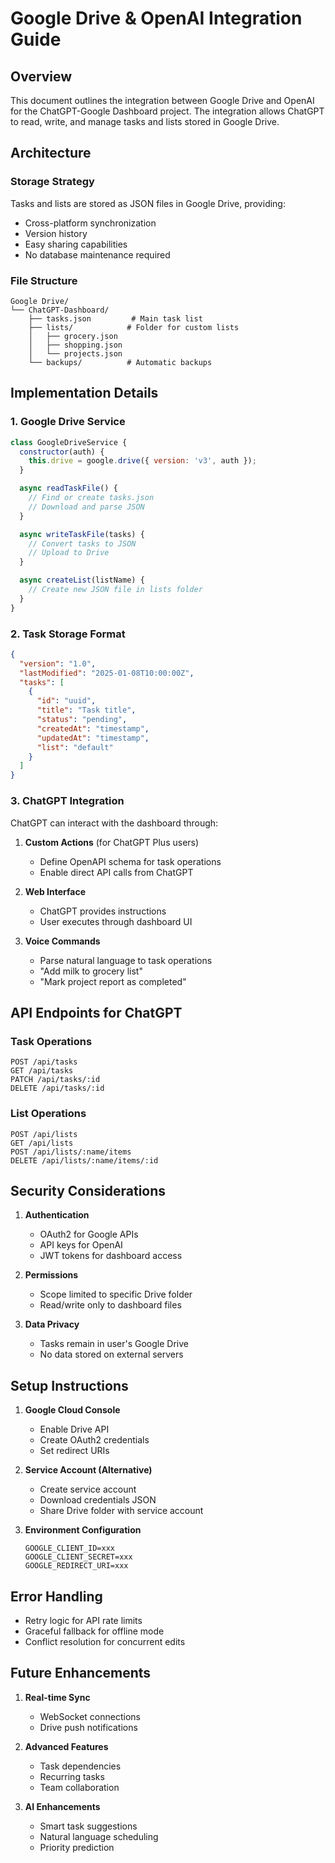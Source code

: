 # Google Drive & OpenAI Integration Guide

## Overview

This document outlines the integration between Google Drive and OpenAI for the ChatGPT-Google Dashboard project. The integration allows ChatGPT to read, write, and manage tasks and lists stored in Google Drive.

## Architecture

### Storage Strategy

Tasks and lists are stored as JSON files in Google Drive, providing:
- Cross-platform synchronization
- Version history
- Easy sharing capabilities
- No database maintenance required

### File Structure

```
Google Drive/
└── ChatGPT-Dashboard/
    ├── tasks.json         # Main task list
    ├── lists/            # Folder for custom lists
    │   ├── grocery.json
    │   ├── shopping.json
    │   └── projects.json
    └── backups/          # Automatic backups
```

## Implementation Details

### 1. Google Drive Service

```javascript
class GoogleDriveService {
  constructor(auth) {
    this.drive = google.drive({ version: 'v3', auth });
  }

  async readTaskFile() {
    // Find or create tasks.json
    // Download and parse JSON
  }

  async writeTaskFile(tasks) {
    // Convert tasks to JSON
    // Upload to Drive
  }

  async createList(listName) {
    // Create new JSON file in lists folder
  }
}
```

### 2. Task Storage Format

```json
{
  "version": "1.0",
  "lastModified": "2025-01-08T10:00:00Z",
  "tasks": [
    {
      "id": "uuid",
      "title": "Task title",
      "status": "pending",
      "createdAt": "timestamp",
      "updatedAt": "timestamp",
      "list": "default"
    }
  ]
}
```

### 3. ChatGPT Integration

ChatGPT can interact with the dashboard through:

1. **Custom Actions** (for ChatGPT Plus users)
   - Define OpenAPI schema for task operations
   - Enable direct API calls from ChatGPT

2. **Web Interface**
   - ChatGPT provides instructions
   - User executes through dashboard UI

3. **Voice Commands**
   - Parse natural language to task operations
   - "Add milk to grocery list"
   - "Mark project report as completed"

## API Endpoints for ChatGPT

### Task Operations

```
POST /api/tasks
GET /api/tasks
PATCH /api/tasks/:id
DELETE /api/tasks/:id
```

### List Operations

```
POST /api/lists
GET /api/lists
POST /api/lists/:name/items
DELETE /api/lists/:name/items/:id
```

## Security Considerations

1. **Authentication**
   - OAuth2 for Google APIs
   - API keys for OpenAI
   - JWT tokens for dashboard access

2. **Permissions**
   - Scope limited to specific Drive folder
   - Read/write only to dashboard files

3. **Data Privacy**
   - Tasks remain in user's Google Drive
   - No data stored on external servers

## Setup Instructions

1. **Google Cloud Console**
   - Enable Drive API
   - Create OAuth2 credentials
   - Set redirect URIs

2. **Service Account (Alternative)**
   - Create service account
   - Download credentials JSON
   - Share Drive folder with service account

3. **Environment Configuration**
   ```env
   GOOGLE_CLIENT_ID=xxx
   GOOGLE_CLIENT_SECRET=xxx
   GOOGLE_REDIRECT_URI=xxx
   ```

## Error Handling

- Retry logic for API rate limits
- Graceful fallback for offline mode
- Conflict resolution for concurrent edits

## Future Enhancements

1. **Real-time Sync**
   - WebSocket connections
   - Drive push notifications

2. **Advanced Features**
   - Task dependencies
   - Recurring tasks
   - Team collaboration

3. **AI Enhancements**
   - Smart task suggestions
   - Natural language scheduling
   - Priority prediction